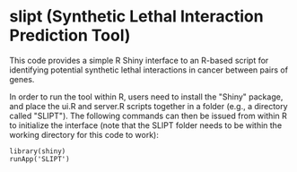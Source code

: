 slipt (Synthetic Lethal Interaction Prediction Tool)
====================================================

This code provides a simple R Shiny interface to an R-based script for identifying potential synthetic lethal 
interactions in cancer between pairs of genes.  

In order to run the tool within R, users need to install the "Shiny" package, and place the ui.R and server.R scripts 
together in a folder (e.g., a directory called "SLIPT").  The following commands can then be issued from within R
to initialize the interface (note that the SLIPT folder needs to be within the working directory for this code to
work):

```
library(shiny)
runApp('SLIPT')
```
